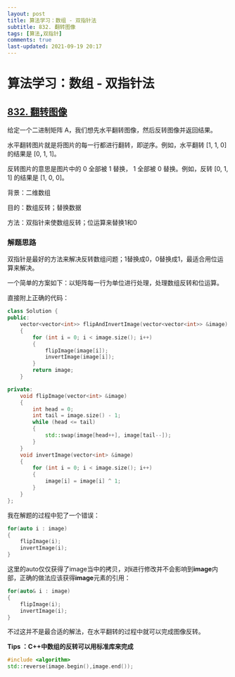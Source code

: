 ```yaml
---
layout: post
title: 算法学习：数组 - 双指针法
subtitle: 832. 翻转图像
tags: [算法,双指针]
comments: true
last-updated: 2021-09-19 20:17
---
```


# 算法学习：数组 - 双指针法

## [832. 翻转图像](https://leetcode-cn.com/problems/flipping-an-image/)

给定一个二进制矩阵 A，我们想先水平翻转图像，然后反转图像并返回结果。

水平翻转图片就是将图片的每一行都进行翻转，即逆序。例如，水平翻转 [1, 1, 0] 的结果是 [0, 1, 1]。

反转图片的意思是图片中的 0 全部被 1 替换， 1 全部被 0 替换。例如，反转 [0, 1, 1] 的结果是 [1, 0, 0]。

背景：二维数组

目的：数组反转；替换数据

方法：双指针来使数组反转；位运算来替换1和0

### 解题思路

双指针是最好的方法来解决反转数组问题；1替换成0，0替换成1，最适合用位运算来解决。

一个简单的方案如下：以矩阵每一行为单位进行处理，处理数组反转和位运算。

直接附上正确的代码：

```c++
class Solution {
public:
    vector<vector<int>> flipAndInvertImage(vector<vector<int>> &image)
    {
        for (int i = 0; i < image.size(); i++)
        {
            flipImage(image[i]);
            invertImage(image[i]);
        }
        return image;
    }

private:
    void flipImage(vector<int> &image)
    {
        int head = 0;
        int tail = image.size() - 1;
        while (head <= tail)
        {
            std::swap(image[head++], image[tail--]);
        }
    }
    void invertImage(vector<int> &image)
    {
        for (int i = 0; i < image.size(); i++)
        {
            image[i] = image[i] ^ 1;
        }
    }
};
```

我在解题的过程中犯了一个错误：

```c++
for(auto i : image)
{
	flipImage(i);
    invertImage(i);
}
```

这里的auto仅仅获得了image当中的拷贝，对**i**进行修改并不会影响到**image**内部，正确的做法应该获得**image**元素的引用：

```c++
for(auto& i : image)
{
	flipImage(i);
    invertImage(i);
}
```

不过这并不是最合适的解法，在水平翻转的过程中就可以完成图像反转。

**Tips ：C++中数组的反转可以用标准库来完成**

```c++
#include <algorithm>
std::reverse(image.begin(),image.end());
```

